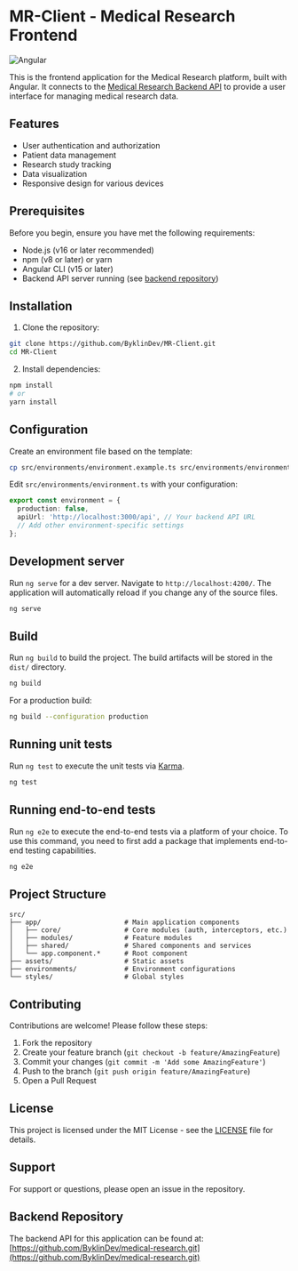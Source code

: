 # MR-Client - Medical Research Frontend

![Angular](https://img.shields.io/badge/Angular-DD0031?style=for-the-badge&logo=angular&logoColor=white)

This is the frontend application for the Medical Research platform, built with Angular. It connects to the [Medical Research Backend API](https://github.com/ByklinDev/medical-research.git) to provide a user interface for managing medical research data.

## Features

- User authentication and authorization
- Patient data management
- Research study tracking
- Data visualization
- Responsive design for various devices

## Prerequisites

Before you begin, ensure you have met the following requirements:
- Node.js (v16 or later recommended)
- npm (v8 or later) or yarn
- Angular CLI (v15 or later)
- Backend API server running (see [backend repository](https://github.com/ByklinDev/medical-research.git))

## Installation

1. Clone the repository:
```bash
git clone https://github.com/ByklinDev/MR-Client.git
cd MR-Client
```

2. Install dependencies:
```bash
npm install
# or
yarn install
```

## Configuration

Create an environment file based on the template:
```bash
cp src/environments/environment.example.ts src/environments/environment.ts
```

Edit `src/environments/environment.ts` with your configuration:
```typescript
export const environment = {
  production: false,
  apiUrl: 'http://localhost:3000/api', // Your backend API URL
  // Add other environment-specific settings
};
```

## Development server

Run `ng serve` for a dev server. Navigate to `http://localhost:4200/`. The application will automatically reload if you change any of the source files.

```bash
ng serve
```

## Build

Run `ng build` to build the project. The build artifacts will be stored in the `dist/` directory.

```bash
ng build
```

For a production build:
```bash
ng build --configuration production
```

## Running unit tests

Run `ng test` to execute the unit tests via [Karma](https://karma-runner.github.io).

```bash
ng test
```

## Running end-to-end tests

Run `ng e2e` to execute the end-to-end tests via a platform of your choice. To use this command, you need to first add a package that implements end-to-end testing capabilities.

```bash
ng e2e
```

## Project Structure

```
src/
├── app/                     # Main application components
│   ├── core/                # Core modules (auth, interceptors, etc.)
│   ├── modules/             # Feature modules
│   ├── shared/              # Shared components and services
│   └── app.component.*      # Root component
├── assets/                  # Static assets
├── environments/            # Environment configurations
└── styles/                  # Global styles
```

## Contributing

Contributions are welcome! Please follow these steps:
1. Fork the repository
2. Create your feature branch (`git checkout -b feature/AmazingFeature`)
3. Commit your changes (`git commit -m 'Add some AmazingFeature'`)
4. Push to the branch (`git push origin feature/AmazingFeature`)
5. Open a Pull Request

## License

This project is licensed under the MIT License - see the [LICENSE](LICENSE) file for details.

## Support

For support or questions, please open an issue in the repository.

## Backend Repository

The backend API for this application can be found at:  
[https://github.com/ByklinDev/medical-research.git](https://github.com/ByklinDev/medical-research.git)
